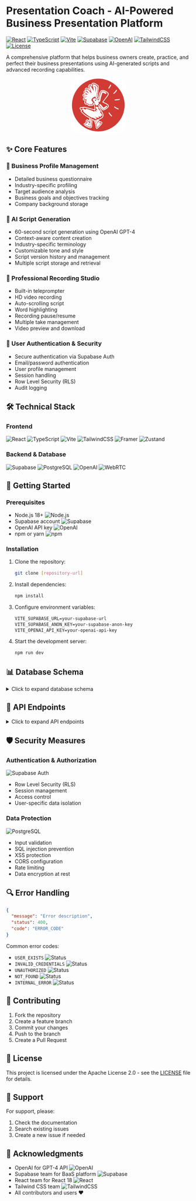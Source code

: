 # Presentation Coach - AI-Powered Business Presentation Platform

[![React](https://img.shields.io/badge/React-18.3.1-61DAFB?logo=react&logoColor=white)](https://reactjs.org/)
[![TypeScript](https://img.shields.io/badge/TypeScript-5.5.3-3178C6?logo=typescript&logoColor=white)](https://www.typescriptlang.org/)
[![Vite](https://img.shields.io/badge/Vite-6.1.1-646CFF?logo=vite&logoColor=white)](https://vitejs.dev/)
[![Supabase](https://img.shields.io/badge/Supabase-2.39.7-3ECF8E?logo=supabase&logoColor=white)](https://supabase.io/)
[![OpenAI](https://img.shields.io/badge/OpenAI-GPT--4-412991?logo=openai&logoColor=white)](https://openai.com/)
[![TailwindCSS](https://img.shields.io/badge/Tailwind-3.4.1-38B2AC?logo=tailwind-css&logoColor=white)](https://tailwindcss.com/)
[![License](https://img.shields.io/badge/License-Apache%202.0-blue.svg)](LICENSE)

A comprehensive platform that helps business owners create, practice, and perfect their business presentations using AI-generated scripts and advanced recording capabilities.

<div align="center">
  <img src="src/logo.jpeg" alt="Presentation Coach Logo" width="150" height="150" style="border-radius: 20px;">
</div>

## ✨ Core Features

### 🏢 Business Profile Management
- Detailed business questionnaire
- Industry-specific profiling
- Target audience analysis
- Business goals and objectives tracking
- Company background storage

### 🤖 AI Script Generation
- 60-second script generation using OpenAI GPT-4
- Context-aware content creation
- Industry-specific terminology
- Customizable tone and style
- Script version history and management
- Multiple script storage and retrieval

### 🎥 Professional Recording Studio
- Built-in teleprompter
- HD video recording
- Auto-scrolling script
- Word highlighting
- Recording pause/resume
- Multiple take management
- Video preview and download

### 🔐 User Authentication & Security
- Secure authentication via Supabase Auth
- Email/password authentication
- User profile management
- Session handling
- Row Level Security (RLS)
- Audit logging

## 🛠️ Technical Stack

### Frontend
![React](https://img.shields.io/badge/React-18.3.1-61DAFB?logo=react&logoColor=white)
![TypeScript](https://img.shields.io/badge/TypeScript-5.5.3-3178C6?logo=typescript&logoColor=white)
![Vite](https://img.shields.io/badge/Vite-6.1.1-646CFF?logo=vite&logoColor=white)
![TailwindCSS](https://img.shields.io/badge/Tailwind-3.4.1-38B2AC?logo=tailwind-css&logoColor=white)
![Framer](https://img.shields.io/badge/Framer_Motion-Latest-black?logo=framer&logoColor=white)
![Zustand](https://img.shields.io/badge/Zustand-4.5.2-brown?logo=react&logoColor=white)

### Backend & Database
![Supabase](https://img.shields.io/badge/Supabase-Database-3ECF8E?logo=supabase&logoColor=white)
![PostgreSQL](https://img.shields.io/badge/PostgreSQL-Latest-336791?logo=postgresql&logoColor=white)
![OpenAI](https://img.shields.io/badge/OpenAI-GPT--4-412991?logo=openai&logoColor=white)
![WebRTC](https://img.shields.io/badge/WebRTC-Latest-333333?logo=webrtc&logoColor=white)

## 🚀 Getting Started

### Prerequisites
- Node.js 18+ ![Node.js](https://img.shields.io/badge/Node.js-18+-339933?logo=node.js&logoColor=white)
- Supabase account ![Supabase](https://img.shields.io/badge/Supabase-Account-3ECF8E?logo=supabase&logoColor=white)
- OpenAI API key ![OpenAI](https://img.shields.io/badge/OpenAI-API_Key-412991?logo=openai&logoColor=white)
- npm or yarn ![npm](https://img.shields.io/badge/npm-Latest-CB3837?logo=npm&logoColor=white)

### Installation

1. Clone the repository:
   ```bash
   git clone [repository-url]
   ```

2. Install dependencies:
   ```bash
   npm install
   ```

3. Configure environment variables:
   ```env
   VITE_SUPABASE_URL=your-supabase-url
   VITE_SUPABASE_ANON_KEY=your-supabase-anon-key
   VITE_OPENAI_API_KEY=your-openai-api-key
   ```

4. Start the development server:
   ```bash
   npm run dev
   ```

## 📊 Database Schema

<details>
<summary>Click to expand database schema</summary>

### Questionnaires Table
```sql
CREATE TABLE questionnaires (
    id UUID PRIMARY KEY DEFAULT uuid_generate_v4(),
    user_id UUID NOT NULL REFERENCES auth.users(id) ON DELETE CASCADE,
    responses JSONB NOT NULL,
    created_at TIMESTAMPTZ DEFAULT NOW(),
    updated_at TIMESTAMPTZ DEFAULT NOW()
);
```

### Scripts Table
```sql
CREATE TABLE scripts (
    id UUID PRIMARY KEY DEFAULT uuid_generate_v4(),
    user_id UUID NOT NULL REFERENCES auth.users(id) ON DELETE CASCADE,
    content TEXT NOT NULL,
    title TEXT,
    "createdAt" TIMESTAMPTZ DEFAULT NOW()
);
```

### Script Responses Table
```sql
CREATE TABLE script_responses (
    id UUID PRIMARY KEY DEFAULT uuid_generate_v4(),
    user_id UUID NOT NULL REFERENCES auth.users(id) ON DELETE CASCADE,
    responses JSONB NOT NULL,
    created_at TIMESTAMPTZ DEFAULT NOW(),
    updated_at TIMESTAMPTZ DEFAULT NOW(),
    CONSTRAINT script_responses_user_id_key UNIQUE (user_id)
);
```

### Audit Logs Table
```sql
CREATE TABLE audit_logs (
    id UUID PRIMARY KEY DEFAULT uuid_generate_v4(),
    user_id UUID REFERENCES auth.users(id) ON DELETE SET NULL,
    event_type TEXT NOT NULL,
    ip_address TEXT,
    user_agent TEXT,
    created_at TIMESTAMPTZ DEFAULT NOW()
);
```
</details>

## 🔌 API Endpoints

<details>
<summary>Click to expand API endpoints</summary>

### Authentication (Supabase Auth)
- POST `/auth/v1/signup` - Register new user
- POST `/auth/v1/token?grant_type=password` - User login
- POST `/auth/v1/logout` - User logout

### Edge Functions
- POST `/functions/v1/questionnaire` - Save questionnaire responses
- GET `/functions/v1/questionnaire` - Get user's questionnaire
- POST `/functions/v1/script` - Generate AI script
- GET `/functions/v1/scripts` - Get user's scripts
- DELETE `/functions/v1/scripts/{id}` - Delete a script
</details>

## 🛡️ Security Measures

### Authentication & Authorization
![Supabase Auth](https://img.shields.io/badge/Supabase-Auth-3ECF8E?logo=supabase&logoColor=white)
- Row Level Security (RLS)
- Session management
- Access control
- User-specific data isolation

### Data Protection
![PostgreSQL](https://img.shields.io/badge/PostgreSQL-RLS-336791?logo=postgresql&logoColor=white)
- Input validation
- SQL injection prevention
- XSS protection
- CORS configuration
- Rate limiting
- Data encryption at rest

## 🔍 Error Handling

```json
{
  "message": "Error description",
  "status": 400,
  "code": "ERROR_CODE"
}
```

Common error codes:
- `USER_EXISTS` ![Status](https://img.shields.io/badge/409-Email_Exists-red)
- `INVALID_CREDENTIALS` ![Status](https://img.shields.io/badge/401-Invalid_Auth-red)
- `UNAUTHORIZED` ![Status](https://img.shields.io/badge/401-Auth_Required-red)
- `NOT_FOUND` ![Status](https://img.shields.io/badge/404-Not_Found-red)
- `INTERNAL_ERROR` ![Status](https://img.shields.io/badge/500-Server_Error-red)

## 🤝 Contributing

1. Fork the repository
2. Create a feature branch
3. Commit your changes
4. Push to the branch
5. Create a Pull Request

## 📄 License

This project is licensed under the Apache License 2.0 - see the [LICENSE](LICENSE) file for details.

## 💬 Support

For support, please:
1. Check the documentation
2. Search existing issues
3. Create a new issue if needed

## 🙏 Acknowledgments

- OpenAI for GPT-4 API ![OpenAI](https://img.shields.io/badge/OpenAI-GPT--4-412991?logo=openai&logoColor=white)
- Supabase team for BaaS platform ![Supabase](https://img.shields.io/badge/Supabase-BaaS-3ECF8E?logo=supabase&logoColor=white)
- React team for React 18 ![React](https://img.shields.io/badge/React-18-61DAFB?logo=react&logoColor=white)
- Tailwind CSS team ![TailwindCSS](https://img.shields.io/badge/Tailwind-CSS-38B2AC?logo=tailwind-css&logoColor=white)
- All contributors and users ❤️